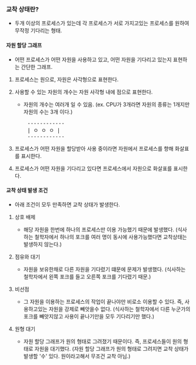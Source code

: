### 교착 상태란?

- 두개 이상의 프로세스가 있는데 각 프로세스가 서로 가지고있는 프로세스를 원하여 무작정 기다리는 형태.

#### 자원 할당 그래프

- 어떤 프로세스가 어떤 자원을 사용하고 있고, 어떤 자원을 기다리고 있는지 표현하는 간단한 그래프.

1.  프로세스는 원으로, 자원은 사각형으로 표현한다.

2.  사용할 수 있는 자원의 개수는 자원 사각형 내에 점으로 표현한다.

    - 자원의 개수는 여러개 일 수 있음. (ex. CPU가 3개라면 자원의 종류는 1개지만 자원의 수는 3개 이다.)

    <pre>
        ------------
        | ㅇ ㅇ ㅇ |
        ------------
    </pre>

3.  프로세스가 어떤 자원을 할당받아 사용 중이라면 자원에서 프로세스를 향해 화살표를 표시한다.

4.  프로세스가 어떤 자원을 기다리고 있다면 프로세스에서 자원으로 화살표를 표시한다.

#### 교착 상태 발생 조건

- 아래 조건이 모두 만족하면 교착 상태가 발생한다.

1. 상호 배제

   - 해당 자원을 한번에 하나의 프로세스만 이용 가능했기 때문에 발생했다.
     (식사하는 철학자에서 하나의 포크를 여러 명이 동시에 사용가능했다면 교착상태는 발생하지 않는다.)

2. 점유와 대기

   - 자원을 보유한채로 다른 자원을 기다렸기 떄문에 문제가 발생했다.
     (식사하는 철학자에서 왼쪽 포크를 들고 오른쪽 포크를 기다렸기 때문.)

3. 비선점

   - 그 자원을 이용하는 프로세스의 작업이 끝나야만 비로소 이용할 수 있다.
     즉, 사용하고있는 자원을 강제로 빼앗을수 없다.
     (식사하는 철학자에서 다른 누군가의 포크를 빼앗지않고 사용이 끝나기만을 모두 기다리기만 했다.)

4. 원형 대기
   - 자원 할당 그래프가 원의 형태로 그려졌기 때문이다. 즉, 프로세스들이 원의 형태로 자원을 대기했다.
     (자원 할당 그래프가 원의 형태로 그려지면 교착 상태가 발생할 '수' 있다. 원이라고해서 무조건 교착 아님.)
